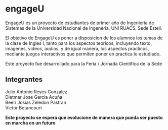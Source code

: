 # engageU

EngageU es un proyecto de estudiantes de primer año de Ingenieria de Sistemas de la Universidad Nacional de Ingeneria, UNI RUACS, Sede Estelí. <br>

El objetivo de EngageU es poner a disposicion de los alumnos los temas de la clase de Ingles I, tanto para los aspectos teoricos, incluyendo texto, imagenes, videos, audios, y de igual manera, los aspectos practicos, mediante juegos interactivos que permiten poner en practica lo estudiado.<br>

Este proyecto fue desarrollado para la Feria / Jornada Cientifica de la Sede <br>

## Integrantes

Julio Antonio Reyes Gonzalez<br>
Dietmar Jose Garcia Acuña<br>
Beeri Josias Zeledon Pastran<br>
Victor Betancourt<br>

<strong>Este proyecto se espera que evolucione de manera que pueda ser puesto en marcha en un futuro</strong>

